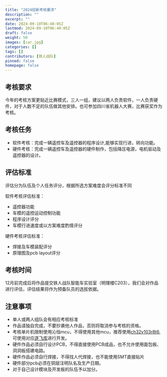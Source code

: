 ```yaml
---
title: "2024招新考核要求"
description: ""
excerpt: ""
date: 2024-09-10T06:40:05Z
lastmod: 2024-09-10T06:40:05Z
draft: false
weight: 50
images: [car.jpg]
categories: []
tags: []
contributors: [铁人战队]
pinned: false
homepage: false
---
```




## 考核要求

今年的考核方案更贴近比赛模式，三人一组，建议以两人负责软件，一人负责硬件，对于人数不足的队伍做其他安排。也可参加四川省机器人大赛，比赛获奖作为考核。

## 考核任务

- 软件考核：完成一辆遥控车及遥控器的程序设计,能够实现行进，转向功能。
- 硬件考核：完成一辆遥控车及遥控器的硬件制作，包括降压电源，电机驱动及遥控器的设计。

## 评估标准

评估分为队伍及个人任务评分，根据所选方案难度会评分标准不同

软件考核评估标准：

- 遥控器功能
- 车模的遥控运动控制功能
- 程序设计评分
- 车模行进速度或以方案难度酌情评分

硬件考核评估标准：

- 焊接及车模装配评分
- 原理图及pcb layout评分

## 考核时间

12月前完成后将作品提交铁人战队智能车实验室（明理楼C203），我们会对作品进行评估，评估结果将作为预备队员的选拔依据。

## 注意事项

- 单人或两人组队会有相应考核标准
- 作品请独自完成，不要抄袭他人作品，否则将取消参与考核的资格。
- 考核单片机限制使用沁恒mcu，不得使用其他mcu，推荐使用[ch32v103r8t6](https://www.wch.cn/products/CH32V103.html),可使用对应[逐飞库](https://gitee.com/seekfree/CH32V103_Library)进行开发。
- 硬件作品必须自行设计PCB，不得直接使用PCB成品，也不允许使用面包板、洞洞板搭建电路。
- 硬件作品必须自行焊接，不得找人代焊接，也不能使用SMT直接贴片
- 硬件部分pcb必须在铜层注明队名及生产日期。
- 对于自己设计模块及开发板的队伍予以加分。
